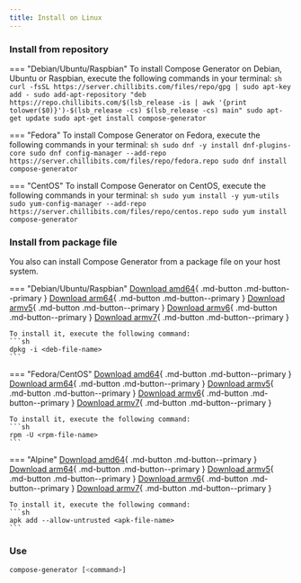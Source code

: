 ```yaml
---
title: Install on Linux
---
```


### Install from repository
=== "Debian/Ubuntu/Raspbian"
    To install Compose Generator on Debian, Ubuntu or Raspbian, execute the following commands in your terminal:
    ```sh
    curl -fsSL https://server.chillibits.com/files/repo/gpg | sudo apt-key add -
	sudo add-apt-repository "deb https://repo.chillibits.com/$(lsb_release -is | awk '{print tolower($0)}')-$(lsb_release -cs) $(lsb_release -cs) main"
	sudo apt-get update
	sudo apt-get install compose-generator
    ```

=== "Fedora"
    To install Compose Generator on Fedora, execute the following commands in your terminal:
    ```sh
    sudo dnf -y install dnf-plugins-core
	sudo dnf config-manager --add-repo https://server.chillibits.com/files/repo/fedora.repo
	sudo dnf install compose-generator
    ```

=== "CentOS"
    To install Compose Generator on CentOS, execute the following commands in your terminal:
    ```sh
    sudo yum install -y yum-utils
	sudo yum-config-manager --add-repo https://server.chillibits.com/files/repo/centos.repo
	sudo yum install compose-generator
    ```

<!-- === "Alpine"
    To install Compose Generator on Alpine, execute the following commands in your terminal:
    ```sh
    apk update
    sh -c "echo 'https://repo.chillibits.com/alpine/$(cat \
        /etc/os-release | grep VERSION_ID | cut -d "=" -f2 | cut -d "." \
        -f1,2)/main'" >> /etc/apk/repositories
    wget -O /etc/apk/keys/chillibits.repo https://server.chillibits.com/files/repo/gpg
    apk add -y compose-generator
    ```

    !!! note
        If there occure any errors on the last step, please try the following instead
        ```sh
        apk add compose-generator --allow-untrusted
        ``` -->

### Install from package file
You also can install Compose Generator from a package file on your host system.

=== "Debian/Ubuntu/Raspbian"
    [Download amd64](https://github.com/compose-generator/compose-generator/releases/latest/download/compose-generator_amd64.deb){ .md-button .md-button--primary }
    [Download arm64](https://github.com/compose-generator/compose-generator/releases/latest/download/compose-generator_arm64.deb){ .md-button .md-button--primary }
    [Download armv5](https://github.com/compose-generator/compose-generator/releases/latest/download/compose-generator_armv5.deb){ .md-button .md-button--primary }
    [Download armv6](https://github.com/compose-generator/compose-generator/releases/latest/download/compose-generator_armv6.deb){ .md-button .md-button--primary }
    [Download armv7](https://github.com/compose-generator/compose-generator/releases/latest/download/compose-generator_armv7.deb){ .md-button .md-button--primary }

    To install it, execute the following command:
    ```sh
    dpkg -i <deb-file-name>
    ```

=== "Fedora/CentOS"
    [Download amd64](https://github.com/compose-generator/compose-generator/releases/latest/download/compose-generator_amd64.rpm){ .md-button .md-button--primary }
    [Download arm64](https://github.com/compose-generator/compose-generator/releases/latest/download/compose-generator_arm64.rpm){ .md-button .md-button--primary }
    [Download armv5](https://github.com/compose-generator/compose-generator/releases/latest/download/compose-generator_armv5.rpm){ .md-button .md-button--primary }
    [Download armv6](https://github.com/compose-generator/compose-generator/releases/latest/download/compose-generator_armv6.rpm){ .md-button .md-button--primary }
    [Download armv7](https://github.com/compose-generator/compose-generator/releases/latest/download/compose-generator_armv7.rpm){ .md-button .md-button--primary }

    To install it, execute the following command:
    ```sh
    rpm -U <rpm-file-name>
    ```

=== "Alpine"
    [Download amd64](https://github.com/compose-generator/compose-generator/releases/latest/download/compose-generator_amd64.apk){ .md-button .md-button--primary }
    [Download arm64](https://github.com/compose-generator/compose-generator/releases/latest/download/compose-generator_arm64.apk){ .md-button .md-button--primary }
    [Download armv5](https://github.com/compose-generator/compose-generator/releases/latest/download/compose-generator_armv5.apk){ .md-button .md-button--primary }
    [Download armv6](https://github.com/compose-generator/compose-generator/releases/latest/download/compose-generator_armv6.apk){ .md-button .md-button--primary }
    [Download armv7](https://github.com/compose-generator/compose-generator/releases/latest/download/compose-generator_armv7.apk){ .md-button .md-button--primary }

    To install it, execute the following command:
    ```sh
    apk add --allow-untrusted <apk-file-name>
    ```

### Use
```sh
compose-generator [<command>]
```